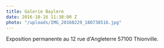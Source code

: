 ```yaml
---
title: Galerie Baylere
date: 2016-10-16 11:38:00 Z
photo: "/uploads/IMG_20160229_180738516.jpg"
---
```


Exposition permanente au 12 rue d'Angleterre 57100 Thionville.